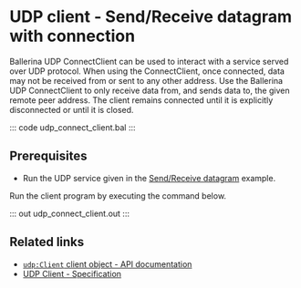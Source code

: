 # UDP client - Send/Receive datagram with connection

Ballerina UDP ConnectClient can be used to interact with a service served over UDP protocol. When using the ConnectClient, once connected, data may not be received from or sent to any other address. Use the Ballerina UDP ConnectClient to only receive data from, and sends data to, the given remote peer address. The client remains connected until it is explicitly disconnected or until it is closed.

::: code udp_connect_client.bal :::

## Prerequisites
- Run the UDP service given in the [Send/Receive datagram](/learn/by-example/udp-listener/) example.

Run the client program by executing the command below.

::: out udp_connect_client.out :::

## Related links
- [`udp:Client` client object - API documentation](https://lib.ballerina.io/ballerina/udp/latest/clients/Client)
- [UDP Client - Specification](/spec/udp/#3-client)
